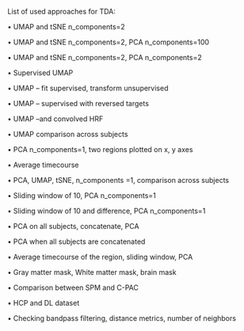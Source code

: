 List of used approaches for TDA:

•	UMAP and tSNE n_components=2

•	UMAP and tSNE n_components=2, PCA n_components=100

•	UMAP and tSNE n_components=2, PCA n_components=2

•	Supervised UMAP

•	UMAP – fit supervised, transform unsupervised

•	UMAP – supervised with reversed targets

•	UMAP –and convolved HRF

•	UMAP comparison across subjects

•	PCA n_components=1, two regions plotted on x, y axes

•	Average timecourse

•	PCA, UMAP, tSNE, n_components =1, comparison across subjects

•	Sliding window of 10, PCA n_components=1

•	Sliding window of 10 and difference, PCA n_components=1

•	PCA on all subjects, concatenate, PCA

•	PCA when all subjects are concatenated

•	Average timecourse of the region, sliding window, PCA

•	Gray matter mask, White matter mask, brain mask

•	Comparison between SPM and C-PAC

•	HCP and DL dataset

•	Checking bandpass filtering, distance metrics, number of neighbors





